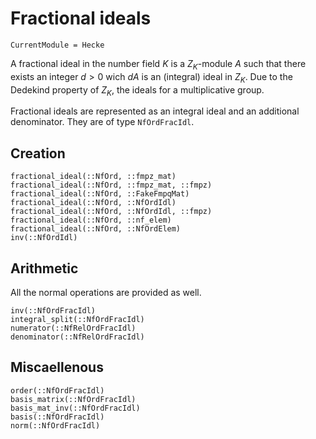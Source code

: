 # Fractional ideals
```@meta
CurrentModule = Hecke
```


A fractional ideal in the number field $K$ is a $Z_K$-module $A$
such that there exists an integer $d>0$ wich $dA$ is an (integral) ideal
in $Z_K$. Due to the Dedekind property of $Z_K$, the ideals for a
multiplicative group.

Fractional ideals are represented as an integral ideal and an additional
denominator. They are of type `NfOrdFracIdl`.

## Creation

```@docs
fractional_ideal(::NfOrd, ::fmpz_mat)
fractional_ideal(::NfOrd, ::fmpz_mat, ::fmpz)
fractional_ideal(::NfOrd, ::FakeFmpqMat)
fractional_ideal(::NfOrd, ::NfOrdIdl)
fractional_ideal(::NfOrd, ::NfOrdIdl, ::fmpz)
fractional_ideal(::NfOrd, ::nf_elem)
fractional_ideal(::NfOrd, ::NfOrdElem)
inv(::NfOrdIdl)
```

## Arithmetic

All the normal operations are provided as well.

```@docs
inv(::NfOrdFracIdl)
integral_split(::NfOrdFracIdl)
numerator(::NfRelOrdFracIdl)
denominator(::NfRelOrdFracIdl)
```

## Miscaellenous

```@docs
order(::NfOrdFracIdl)
basis_matrix(::NfOrdFracIdl)
basis_mat_inv(::NfOrdFracIdl)
basis(::NfOrdFracIdl)
norm(::NfOrdFracIdl)
```


